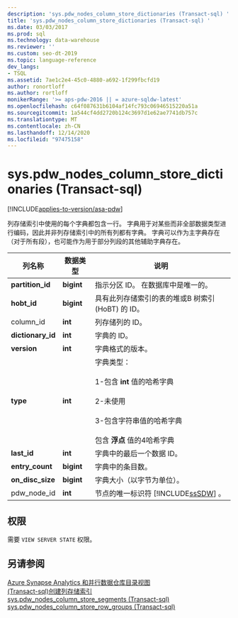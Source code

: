 ```yaml
---
description: 'sys.pdw_nodes_column_store_dictionaries (Transact-sql) '
title: 'sys.pdw_nodes_column_store_dictionaries (Transact-sql) '
ms.date: 03/03/2017
ms.prod: sql
ms.technology: data-warehouse
ms.reviewer: ''
ms.custom: seo-dt-2019
ms.topic: language-reference
dev_langs:
- TSQL
ms.assetid: 7ae1c2e4-45c0-4880-a692-1f299fbcfd19
author: ronortloff
ms.author: rortloff
monikerRange: '>= aps-pdw-2016 || = azure-sqldw-latest'
ms.openlocfilehash: c64f087631b6104af14fc793c06946515220a51a
ms.sourcegitcommit: 1a544cf4dd2720b124c3697d1e62ae7741db757c
ms.translationtype: MT
ms.contentlocale: zh-CN
ms.lasthandoff: 12/14/2020
ms.locfileid: "97475158"
---
```

# <a name="syspdw_nodes_column_store_dictionaries-transact-sql"></a>sys.pdw_nodes_column_store_dictionaries (Transact-sql) 
[!INCLUDE[applies-to-version/asa-pdw](../../includes/applies-to-version/asa-pdw.md)]

  列存储索引中使用的每个字典都包含一行。 字典用于对某些而非全部数据类型进行编码，因此并非列存储索引中的所有列都有字典。 字典可以作为主字典存在（对于所有段），也可能作为用于部分列段的其他辅助字典存在。  
  
|列名称|数据类型|说明|  
|-----------------|---------------|-----------------|  
|**partition_id**|**bigint**|指示分区 ID。 在数据库中是唯一的。|  
|**hobt_id**|**bigint**|具有此列存储索引的表的堆或B 树索引 (HoBT) 的 ID。|  
|column_id|**int**|列存储列的 ID。|  
|**dictionary_id**|**int**|字典的 ID。|  
|**version**|**int**|字典格式的版本。|  
|**type**|**int**|字典类型：<br /><br /> 1-包含 **int** 值的哈希字典<br /><br /> 2-未使用<br /><br /> 3-包含字符串值的哈希字典<br /><br /> 包含 **浮点** 值的4哈希字典|  
|**last_id**|**int**|字典中的最后一个数据 ID。|  
|**entry_count**|**bigint**|字典中的条目数。|  
|**on_disc_size**|**bigint**|字典大小（以字节为单位）。|  
|pdw_node_id|**int**|节点的唯一标识符 [!INCLUDE[ssSDW](../../includes/sssdw-md.md)] 。|  
  
## <a name="permissions"></a>权限  
 需要 `VIEW SERVER STATE` 权限。  
  
## <a name="see-also"></a>另请参阅  
 [Azure Synapse Analytics 和并行数据仓库目录视图](../../relational-databases/system-catalog-views/sql-data-warehouse-and-parallel-data-warehouse-catalog-views.md)   
 [&#40;Transact-sql&#41;创建列存储索引 ](../../t-sql/statements/create-columnstore-index-transact-sql.md)   
 [sys.pdw_nodes_column_store_segments &#40;Transact-sql&#41;](../../relational-databases/system-catalog-views/sys-pdw-nodes-column-store-segments-transact-sql.md)   
 [sys.pdw_nodes_column_store_row_groups &#40;Transact-sql&#41;](../../relational-databases/system-catalog-views/sys-pdw-nodes-column-store-row-groups-transact-sql.md)  
  
  
